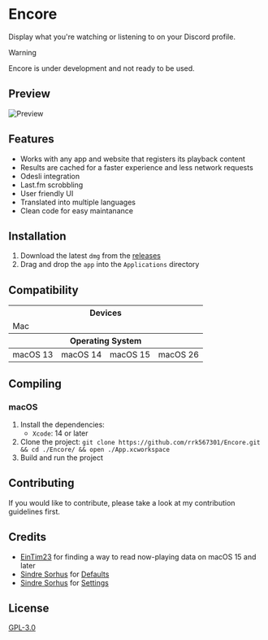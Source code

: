 # Encore
Display what you're watching or listening to on your Discord profile.

> [!WARNING]
> Encore is under development and not ready to be used.

## Preview
<img src="Preview.png" alt="Preview" />

## Features
- Works with any app and website that registers its playback content
- Results are cached for a faster experience and less network requests
- Odesli integration
- Last.fm scrobbling
- User friendly UI
- Translated into multiple languages
- Clean code for easy maintanance

## Installation
1. Download the latest `dmg` from the [releases](https://github.com/rrk567301/Encore/releases)
2. Drag and drop the `app` into the `Applications` directory

## Compatibility
<table>
    <thead>
        <tr>
            <th colspan="4">Devices</th>
        </tr>
        <tr>
            <td colspan="4">Mac</td>
        </tr>
        <tr>
            <th colspan="4">Operating System</th>
        </tr>
    </thead>
    <tbody>
        <tr>
            <td>macOS 13</td>
            <td>macOS 14</td>
            <td>macOS 15</td>
            <td>macOS 26</td>
        </tr>
    </tbody>
</table>

## Compiling
### macOS
1. Install the dependencies:
    - `Xcode`: 14 or later
2. Clone the project: `git clone https://github.com/rrk567301/Encore.git && cd ./Encore/ && open ./App.xcworkspace`
3. Build and run the project

## Contributing
If you would like to contribute, please take a look at my contribution guidelines first.

## Credits
- [EinTim23](https://github.com/EinTim23) for finding a way to read now-playing data on macOS 15 and later
- [Sindre Sorhus](https://github.com/sindresorhus) for [Defaults](https://github.com/sindresorhus/Defaults)
- [Sindre Sorhus](https://github.com/sindresorhus) for [Settings](https://github.com/sindresorhus/Settings)

## License
[GPL-3.0](https://github.com/rrk567301/Encore/blob/main/COPYING)
